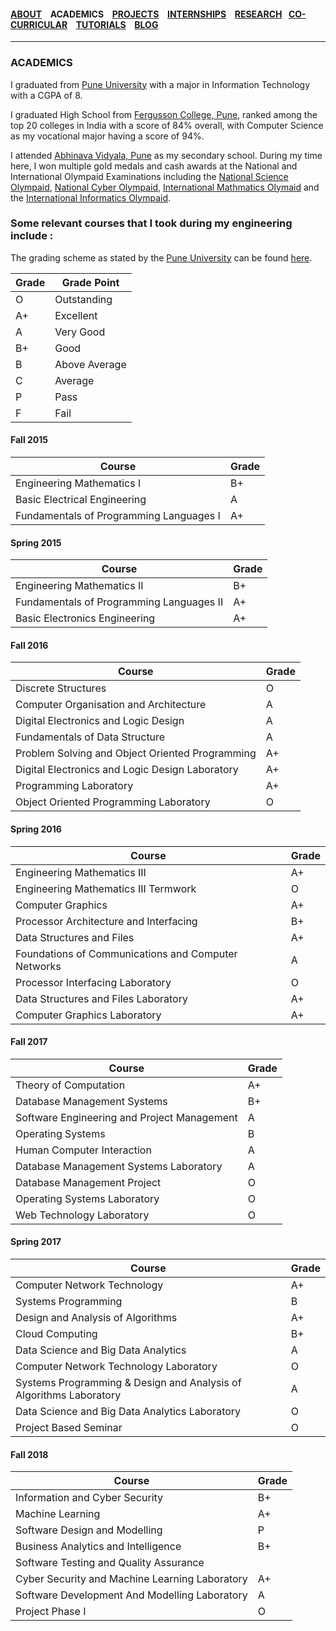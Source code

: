 #### [ABOUT](./index.md) &ensp; ACADEMICS &ensp; [PROJECTS](./projects.md) &ensp; [INTERNSHIPS](./internships.md) &ensp; [RESEARCH](./research.md) &ensp;[CO-CURRICULAR](./extraCurricular.md) &ensp; [TUTORIALS](./tutorials.md) &ensp; [BLOG](./blogs.md)

------- 

### ACADEMICS
I graduated from [Pune University](http://www.unipune.ac.in) with a  major in Information Technology with a CGPA of 8.

I graduated High School from [Fergusson College, Pune](http://www.fergusson.edu/), ranked among the top 20 colleges in India with a score of 84% overall, with Computer Science as my vocational major having a score of 94%.

I attended [Abhinava Vidyala, Pune](http://www.asm.ac.in/avemps/) as my secondary school. During my time here, I won multiple gold medals and cash awards at the National and International Olympaid Examinations including the [National Science Olympaid](http://www.sofworld.org/nso), [National Cyber Olympaid](http://www.sofworld.org/nco), [International Mathmatics Olymaid](http://www.sofworld.org/imo) and the [International Informatics Olympaid](https://www.silverzone.org/SubjectInfo/iio).
  
### Some relevant courses that I took during my engineering include :

The grading scheme as stated by the [Pune University](http://www.unipune.ac.in) can be found [here](http://www.unipune.ac.in/university_files/pdf/CBCS-Handbook-28-7-15.pdf).

Grade | Grade Point
------------ | -------------
O | Outstanding
A+ | Excellent
A | Very Good
B+ | Good
B | Above Average
C | Average
P | Pass
F | Fail



#### Fall 2015

Course | Grade
------------ | -------------
Engineering Mathematics I | B+
Basic Electrical Engineering | A
Fundamentals of Programming Languages I | A+

#### Spring 2015

Course | Grade
------------ | -------------
Engineering Mathematics II | B+
Fundamentals of Programming Languages II | A+
Basic Electronics Engineering | A+

#### Fall 2016

Course | Grade
------------ | -------------
Discrete Structures | O
Computer Organisation and Architecture | A
Digital Electronics and Logic Design | A
Fundamentals of Data Structure | A
Problem Solving and Object Oriented Programming | A+
Digital Electronics and Logic Design Laboratory | A+
Programming Laboratory | A+
Object Oriented Programming Laboratory | O

#### Spring 2016

Course | Grade
------------ | -------------
Engineering Mathematics III | A+
Engineering Mathematics III Termwork | O
Computer Graphics | A+
Processor Architecture and Interfacing | B+
Data Structures and Files | A+
Foundations of Communications and Computer Networks | A
Processor Interfacing Laboratory | O
Data Structures and Files Laboratory | A+
Computer Graphics Laboratory| A+

#### Fall 2017

Course | Grade
------------ | -------------
Theory of Computation | A+
Database Management Systems | B+
Software Engineering and Project Management | A
Operating Systems | B
Human Computer Interaction | A
Database Management Systems Laboratory| A
Database Management Project | O
Operating Systems Laboratory | O
Web Technology Laboratory | O

#### Spring 2017

Course | Grade
------------ | -------------
Computer Network Technology | A+
Systems Programming | B
Design and Analysis of Algorithms | A+
Cloud Computing | B+
Data Science and Big Data Analytics | A
Computer Network Technology Laboratory | O
Systems Programming & Design and Analysis of Algorithms Laboratory | A
Data Science and Big Data Analytics Laboratory | O
Project Based Seminar | O

#### Fall 2018

Course | Grade
------------ | -------------
Information and Cyber Security | B+
Machine Learning | A+
Software Design and Modelling | P
Business Analytics and Intelligence | B+
Software Testing and Quality Assurance | 
Cyber Security and Machine Learning Laboratory | A+
Software Development And Modelling Laboratory | A
Project Phase I | O
